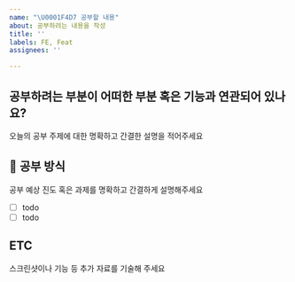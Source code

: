 ```yaml
---
name: "\U0001F4D7 공부할 내용"
about: 공부하려는 내용을 작성
title: ''
labels: FE, Feat
assignees: ''

---
```


## 공부하려는 부분이 어떠한 부분 혹은 기능과 연관되어 있나요?
오늘의 공부 주제에 대한 명확하고 간결한 설명을 적어주세요

## 📗 공부 방식
공부 예상 진도 혹은 과제를 명확하고 간결하게 설명해주세요
- [ ] todo
- [ ] todo

## ETC
스크린샷이나 기능 등 추가 자료를 기술해 주세요
